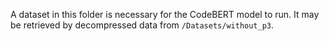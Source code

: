 A dataset in this folder is necessary for the CodeBERT model to run. It may be retrieved by decompressed data from `/Datasets/without_p3`. 